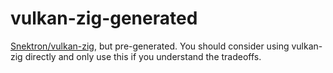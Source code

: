 # vulkan-zig-generated

[Snektron/vulkan-zig](https://github.com/Snektron/vulkan-zig), but pre-generated. You should consider using vulkan-zig directly and only use this if you understand the tradeoffs.

